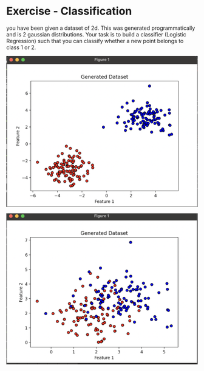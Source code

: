 # Exercise - Classification

you have been given a dataset of 2d.  This was generated programmatically and is 2 gaussian distributions.  Your task is to build a classifier (Logistic Regression) such that you can classify whether a new point belongs to class 1 or 2.

![2 class](../assets/dataset.png)

![2 class](../assets/dataset_hard.png)
